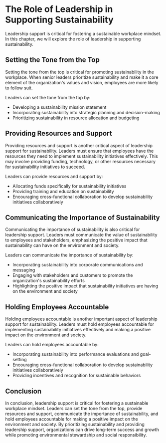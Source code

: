The Role of Leadership in Supporting Sustainability
==================================================================================

Leadership support is critical for fostering a sustainable workplace mindset. In this chapter, we will explore the role of leadership in supporting sustainability.

Setting the Tone from the Top
-----------------------------

Setting the tone from the top is critical for promoting sustainability in the workplace. When senior leaders prioritize sustainability and make it a core element of the organization's values and vision, employees are more likely to follow suit.

Leaders can set the tone from the top by:

* Developing a sustainability mission statement
* Incorporating sustainability into strategic planning and decision-making
* Prioritizing sustainability in resource allocation and budgeting

Providing Resources and Support
-------------------------------

Providing resources and support is another critical aspect of leadership support for sustainability. Leaders must ensure that employees have the resources they need to implement sustainability initiatives effectively. This may involve providing funding, technology, or other resources necessary for sustainability initiatives to succeed.

Leaders can provide resources and support by:

* Allocating funds specifically for sustainability initiatives
* Providing training and education on sustainability
* Encouraging cross-functional collaboration to develop sustainability initiatives collaboratively

Communicating the Importance of Sustainability
----------------------------------------------

Communicating the importance of sustainability is also critical for leadership support. Leaders must communicate the value of sustainability to employees and stakeholders, emphasizing the positive impact that sustainability can have on the environment and society.

Leaders can communicate the importance of sustainability by:

* Incorporating sustainability into corporate communications and messaging
* Engaging with stakeholders and customers to promote the organization's sustainability efforts
* Highlighting the positive impact that sustainability initiatives are having on the environment and society

Holding Employees Accountable
-----------------------------

Holding employees accountable is another important aspect of leadership support for sustainability. Leaders must hold employees accountable for implementing sustainability initiatives effectively and making a positive impact on the environment and society.

Leaders can hold employees accountable by:

* Incorporating sustainability into performance evaluations and goal-setting
* Encouraging cross-functional collaboration to develop sustainability initiatives collaboratively
* Providing incentives and recognition for sustainable behaviors

Conclusion
----------

In conclusion, leadership support is critical for fostering a sustainable workplace mindset. Leaders can set the tone from the top, provide resources and support, communicate the importance of sustainability, and hold employees accountable for making a positive impact on the environment and society. By prioritizing sustainability and providing leadership support, organizations can drive long-term success and growth while promoting environmental stewardship and social responsibility.
